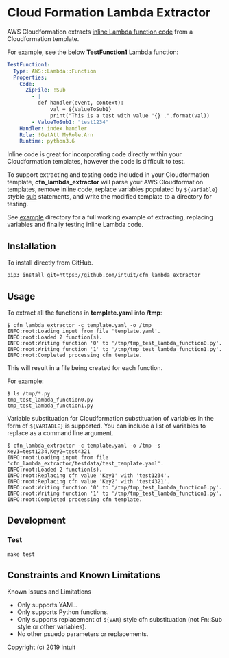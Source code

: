 # Cloud Formation Lambda Extractor

AWS Cloudformation extracts [inline Lambda function code](https://docs.aws.amazon.com/AWSCloudFormation/latest/UserGuide/aws-properties-lambda-function-code.html)
from a Cloudformation template.

For example, see the below **TestFunction1** Lambda function:

```yaml
TestFunction1:
  Type: AWS::Lambda::Function
  Properties:
    Code:
      ZipFile: !Sub
        - |
          def handler(event, context):
              val = ${ValueToSub1}
              print("This is a test with value '{}'.".format(val))
        - ValueToSub1: "test1234"
    Handler: index.handler
    Role: !GetAtt MyRole.Arn
    Runtime: python3.6
```

Inline code is great for incorporating code directly within your Cloudformation templates, however
the code is difficult to test.

To support extracting and testing code included in your Cloudformation template, **cfn_lambda_extractor**
will parse your AWS Cloudformation templates, remove inline code, replace variables
populated by `${variable}` styble [sub](https://docs.aws.amazon.com/AWSCloudFormation/latest/UserGuide/intrinsic-function-reference-sub.html)
statements, and write the modified template to a directory for testing.

See [example](https://github.com/intuit/cfn_lambda_extractor/tree/master/example) directory for a full working
example of extracting, replacing variables and finally testing inline Lambda code.

## Installation

To install directly from GitHub.

```shell
pip3 install git+https://github.com/intuit/cfn_lambda_extractor
```
## Usage

To extract all the functions in **template.yaml** into **/tmp**:

```
$ cfn_lambda_extractor -c template.yaml -o /tmp
INFO:root:Loading input from file 'template.yaml'.
INFO:root:Loaded 2 function(s).
INFO:root:Writing function '0' to '/tmp/tmp_test_lambda_function0.py'.
INFO:root:Writing function '1' to '/tmp/tmp_test_lambda_function1.py'.
INFO:root:Completed processing cfn template.
```

This will result in a file being created for each function.

For example:

```
$ ls /tmp/*.py
tmp_test_lambda_function0.py
tmp_test_lambda_function1.py
```

Variable substituation for Cloudformation substituation of variables in the form
of `${VARIABLE}` is supported.  You can include a list of variables to replace as
a command line argument.

```
$ cfn_lambda_extractor -c template.yaml -o /tmp -s Key1=test1234,Key2=test4321
INFO:root:Loading input from file 'cfn_lambda_extractor/testdata/test_template.yaml'.
INFO:root:Loaded 2 function(s).
INFO:root:Replacing cfn value 'Key1' with 'test1234'.
INFO:root:Replacing cfn value 'Key2' with 'test4321'.
INFO:root:Writing function '0' to '/tmp/tmp_test_lambda_function0.py'.
INFO:root:Writing function '1' to '/tmp/tmp_test_lambda_function1.py'.
INFO:root:Completed processing cfn template.
```

## Development

### Test

```
make test
```

## Constraints and Known Limitations

Known Issues and Limitations

* Only supports YAML.
* Only supports Python functions.
* Only supports replacement of `${VAR}` style cfn substituation (not Fn::Sub style or other variables).
* No other psuedo parameters or replacements.

Copyright (c) 2019 Intuit
